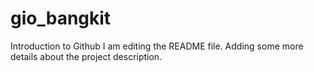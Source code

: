 # gio_bangkit
Introduction to Github
I am editing the README file. Adding some more details about the project description.
